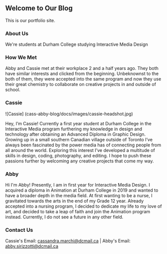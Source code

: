 ## Welcome to Our Blog

This is our portfolio site. 

### About Us

We're students at Durham College studying Interactive Media Design

### How We Met

Abby and Cassie met at their workplace 2 and a half years ago. They both have similar interests and clicked from the beginning. Unbeknownst to the both of them, they were accepted into the same program and now they use their great chemistry to collaborate on creative projects in and outside of school.

### Cassie

![Cassie] (cass-abby-blog/docs/images/cassie-headshot.jpg) 

Hey, I’m Cassie! Currently a first year student at Durham College in the Interactive Media program furthering my knowledge in design and technology after obtaining an Advanced Diploma in Graphic Design. Growing up in a small southern Canadian village outside of Toronto I’ve always been fascinated by the power media has of connecting people from all around the world. Exploring this interest I’ve developed a multitude of skills in design, coding, photography, and editing. I hope to push these passions further by welcoming any creative projects that come my way. 

### Abby
Hi I'm Abby! Presently, I am in first year for Interactive Media Design. I acquired a diploma in Animation at Durham College in 2019 and wanted to have a broader depth in the media field. At first wanting to be a nurse, I gravitated towards the arts in the end of my Grade 12 year. Already accepted into a nursing program, I decided to dedicate my life to my love of art, and decided to take a leap of faith and join the Animation program instead. Currently, I do not see a future in any other field. 

### Contact Us

Cassie's Email: cassandra.marchi@dcmail.ca | Abby's Email: abby.sirizzotti@dcmail.ca
